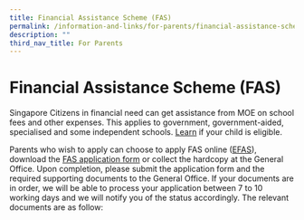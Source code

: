 ```yaml
---
title: Financial Assistance Scheme (FAS)
permalink: /information-and-links/for-parents/financial-assistance-scheme-fas/
description: ""
third_nav_title: For Parents
---
```

Financial Assistance Scheme (FAS)
=================================

Singapore Citizens in financial need can get assistance from MOE on school fees and other expenses. This applies to government, government-aided, specialised and some independent schools. [Learn](/files/MOE_FAS_pamphlet_2021_compressed.pdf) if your child is eligible. 

  

Parents who wish to apply can choose to apply FAS online ([EFAS](https://go.gov.sg/moe-efas)), download the [FAS application form](https://bedoksouthsec.moe.edu.sg/qql/slot/u755/Useful%20Links/For%20Parents/MOE%20FAS%20Application%20Form%202023%20updated.pdf) or collect the hardcopy at the General Office. Upon completion, please submit the application form and the required supporting documents to the General Office. If your documents are in order, we will be able to process your application between 7 to 10 working days and we will notify you of the status accordingly. The relevant documents are as follow: